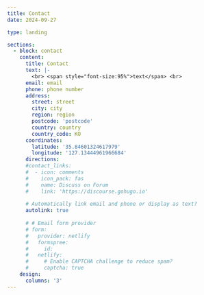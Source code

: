 ```yaml
---
title: Contact
date: 2024-09-27

type: landing

sections:
  - block: contact
    content:
      title: Contact
      text: |-
        <br> <span style="font-size:95%">text</span> <br>
      email: email
      phone: phone number
      address:
        street: street
        city: city
        region: region
        postcode: 'postcode'
        country: country
        country_code: KO
      coordinates:
        latitude: '35.84601324617979'
        longitude: '127.13444961966684'
      directions: 
      #contact_links:
      #  - icon: comments
      #    icon_pack: fas
      #    name: Discuss on Forum
      #    link: 'https://discourse.gohugo.io'
    
      # Automatically link email and phone or display as text?
      autolink: true
    
      # # Email form provider
      # form:
      #   provider: netlify
      #   formspree:
      #     id:
      #   netlify:
      #     # Enable CAPTCHA challenge to reduce spam?
      #     captcha: true
    design:
      columns: '3'
---
```

